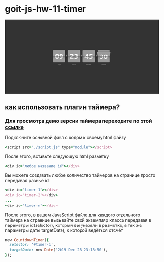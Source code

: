 # goit-js-hw-11-timer

![print scrin](homework/image.jpg)

## как использовать плагин таймера?

### Для просмотра демо версии таймера переходите по этой [ссылке](https://imykhailychenko.github.io/goit-js-hw-11-timer/homework/index.html)

Подключите основной файл с кодом к своему html файлу
```ruby
<script src="./script.js" type="module"></script>
```

После этого, вставьте следующую html разметку
```ruby
<div id="любое название id"></div>
```

Вы можете создавать любое количество таймеров на странице
просто передавая разные id
```ruby
<div id="timer-1"></div>
<div id="timer-2"></div>
...
<div id="timer-n"></div>
```

После этого, в вашем JavaScript файле для каждого отдельного таймера на странице
вызывайте свой экземпляр класса передавая в параметры id(selector), который вы указали в
разметке, а так же параметры даты(targetDate), к которой ведёться отсчёт.

```ruby
new CountdownTimer({
  selector: '#timer-1',
  targetDate: new Date('2019 Dec 28 23:18:50'),
});
```
